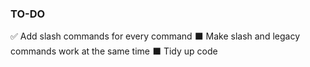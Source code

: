 ### TO-DO

✅ Add slash commands for every command
⬛ Make slash and legacy commands work at the same time
⬛ Tidy up code
